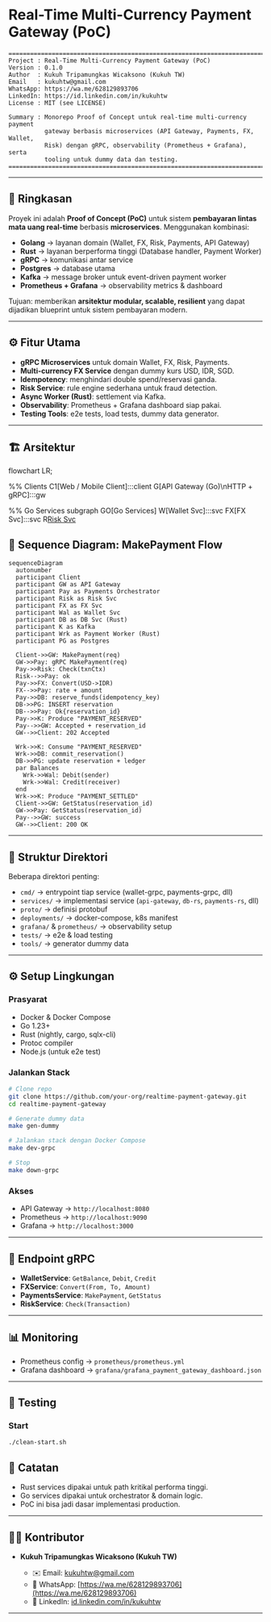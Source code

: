 

# Real-Time Multi-Currency Payment Gateway (PoC)

```
==============================================================================
Project : Real-Time Multi-Currency Payment Gateway (PoC)
Version : 0.1.0
Author  : Kukuh Tripamungkas Wicaksono (Kukuh TW)
Email   : kukuhtw@gmail.com
WhatsApp: https://wa.me/628129893706
LinkedIn: https://id.linkedin.com/in/kukuhtw
License : MIT (see LICENSE)

Summary : Monorepo Proof of Concept untuk real-time multi-currency payment
          gateway berbasis microservices (API Gateway, Payments, FX, Wallet,
          Risk) dengan gRPC, observability (Prometheus + Grafana), serta
          tooling untuk dummy data dan testing.
==============================================================================
```

---

## 📖 Ringkasan

Proyek ini adalah **Proof of Concept (PoC)** untuk sistem **pembayaran lintas mata uang real-time** berbasis **microservices**.
Menggunakan kombinasi:

* **Golang** → layanan domain (Wallet, FX, Risk, Payments, API Gateway)
* **Rust** → layanan berperforma tinggi (Database handler, Payment Worker)
* **gRPC** → komunikasi antar service
* **Postgres** → database utama
* **Kafka** → message broker untuk event-driven payment worker
* **Prometheus + Grafana** → observability metrics & dashboard

Tujuan: memberikan **arsitektur modular, scalable, resilient** yang dapat dijadikan blueprint untuk sistem pembayaran modern.

---

## ⚙️ Fitur Utama

* **gRPC Microservices** untuk domain Wallet, FX, Risk, Payments.
* **Multi-currency FX Service** dengan dummy kurs USD, IDR, SGD.
* **Idempotency**: menghindari double spend/reservasi ganda.
* **Risk Service**: rule engine sederhana untuk fraud detection.
* **Async Worker (Rust)**: settlement via Kafka.
* **Observability**: Prometheus + Grafana dashboard siap pakai.
* **Testing Tools**: e2e tests, load tests, dummy data generator.

---

## 🏗️ Arsitektur

flowchart LR;

%% Clients
C1[Web / Mobile Client]:::client
G[API Gateway (Go)\nHTTP + gRPC]:::gw

%% Go Services
subgraph GO[Go Services]
  W[Wallet Svc]:::svc
  FX[FX Svc]:::svc
  R[Risk Svc]()


## 🔄 Sequence Diagram: MakePayment Flow

```mermaid
sequenceDiagram
  autonumber
  participant Client
  participant GW as API Gateway
  participant Pay as Payments Orchestrator
  participant Risk as Risk Svc
  participant FX as FX Svc
  participant Wal as Wallet Svc
  participant DB as DB Svc (Rust)
  participant K as Kafka
  participant Wrk as Payment Worker (Rust)
  participant PG as Postgres

  Client->>GW: MakePayment(req)
  GW->>Pay: gRPC MakePayment(req)
  Pay->>Risk: Check(txnCtx)
  Risk-->>Pay: ok
  Pay->>FX: Convert(USD->IDR)
  FX-->>Pay: rate + amount
  Pay->>DB: reserve_funds(idempotency_key)
  DB->>PG: INSERT reservation
  DB-->>Pay: Ok{reservation_id}
  Pay->>K: Produce "PAYMENT_RESERVED"
  Pay-->>GW: Accepted + reservation_id
  GW-->>Client: 202 Accepted

  Wrk->>K: Consume "PAYMENT_RESERVED"
  Wrk->>DB: commit_reservation()
  DB->>PG: update reservation + ledger
  par Balances
    Wrk->>Wal: Debit(sender)
    Wrk->>Wal: Credit(receiver)
  end
  Wrk->>K: Produce "PAYMENT_SETTLED"
  Client->>GW: GetStatus(reservation_id)
  GW->>Pay: GetStatus(reservation_id)
  Pay-->>GW: success
  GW-->>Client: 200 OK
```

---

## 📂 Struktur Direktori

Beberapa direktori penting:

* `cmd/` → entrypoint tiap service (wallet-grpc, payments-grpc, dll)
* `services/` → implementasi service (`api-gateway`, `db-rs`, `payments-rs`, dll)
* `proto/` → definisi protobuf
* `deployments/` → docker-compose, k8s manifest
* `grafana/` & `prometheus/` → observability setup
* `tests/` → e2e & load testing
* `tools/` → generator dummy data

---

## ⚙️ Setup Lingkungan

### Prasyarat

* Docker & Docker Compose
* Go 1.23+
* Rust (nightly, cargo, sqlx-cli)
* Protoc compiler
* Node.js (untuk e2e test)

### Jalankan Stack

```bash
# Clone repo
git clone https://github.com/your-org/realtime-payment-gateway.git
cd realtime-payment-gateway

# Generate dummy data
make gen-dummy

# Jalankan stack dengan Docker Compose
make dev-grpc

# Stop
make down-grpc
```

### Akses

* API Gateway → `http://localhost:8080`
* Prometheus → `http://localhost:9090`
* Grafana → `http://localhost:3000`

---

## 🔌 Endpoint gRPC

* **WalletService**: `GetBalance`, `Debit`, `Credit`
* **FXService**: `Convert(From, To, Amount)`
* **PaymentsService**: `MakePayment`, `GetStatus`
* **RiskService**: `Check(Transaction)`

---

## 📊 Monitoring

* Prometheus config → `prometheus/prometheus.yml`
* Grafana dashboard → `grafana/grafana_payment_gateway_dashboard.json`

---

## 🧪 Testing

### Start

```bash
./clean-start.sh
```


## 📌 Catatan

* Rust services dipakai untuk path kritikal performa tinggi.
* Go services dipakai untuk orchestrator & domain logic.
* PoC ini bisa jadi dasar implementasi production.

---

## 👨‍💻 Kontributor

* **Kukuh Tripamungkas Wicaksono (Kukuh TW)**

  * ✉️ Email: [kukuhtw@gmail.com](mailto:kukuhtw@gmail.com)
  * 💬 WhatsApp: [https://wa.me/628129893706](https://wa.me/628129893706)
  * 🔗 LinkedIn: [id.linkedin.com/in/kukuhtw](https://id.linkedin.com/in/kukuhtw)

---
